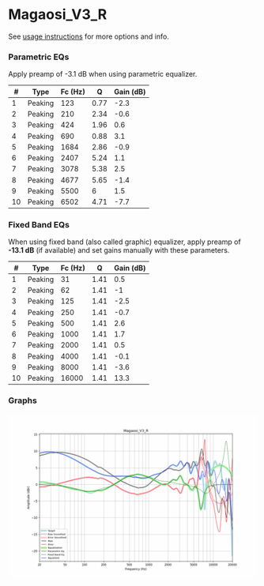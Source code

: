# Magaosi_V3_R
See [usage instructions](https://github.com/jaakkopasanen/AutoEq#usage) for more options and info.

### Parametric EQs
Apply preamp of -3.1 dB when using parametric equalizer.

|   # | Type    |   Fc (Hz) |    Q |   Gain (dB) |
|-----|---------|-----------|------|-------------|
|   1 | Peaking |       123 | 0.77 |        -2.3 |
|   2 | Peaking |       210 | 2.34 |        -0.6 |
|   3 | Peaking |       424 | 1.96 |         0.6 |
|   4 | Peaking |       690 | 0.88 |         3.1 |
|   5 | Peaking |      1684 | 2.86 |        -0.9 |
|   6 | Peaking |      2407 | 5.24 |         1.1 |
|   7 | Peaking |      3078 | 5.38 |         2.5 |
|   8 | Peaking |      4677 | 5.65 |        -1.4 |
|   9 | Peaking |      5500 | 6    |         1.5 |
|  10 | Peaking |      6502 | 4.71 |        -7.7 |

### Fixed Band EQs
When using fixed band (also called graphic) equalizer, apply preamp of **-13.1 dB** (if available) and set gains manually with these parameters.

|   # | Type    |   Fc (Hz) |    Q |   Gain (dB) |
|-----|---------|-----------|------|-------------|
|   1 | Peaking |        31 | 1.41 |         0.5 |
|   2 | Peaking |        62 | 1.41 |        -1   |
|   3 | Peaking |       125 | 1.41 |        -2.5 |
|   4 | Peaking |       250 | 1.41 |        -0.7 |
|   5 | Peaking |       500 | 1.41 |         2.6 |
|   6 | Peaking |      1000 | 1.41 |         1.7 |
|   7 | Peaking |      2000 | 1.41 |         0.5 |
|   8 | Peaking |      4000 | 1.41 |        -0.1 |
|   9 | Peaking |      8000 | 1.41 |        -3.6 |
|  10 | Peaking |     16000 | 1.41 |        13.3 |

### Graphs
![](./Magaosi_V3_R.png)
